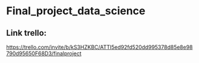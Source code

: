 # Final_project_data_science

## Link trello:

https://trello.com/invite/b/kS3HZKBC/ATTI5ed92fd520dd995378d85e8e98790d95650F68D3/finalproject
